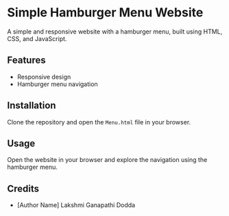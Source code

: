 # Simple Hamburger Menu Website

A simple and responsive website with a hamburger menu, built using HTML, CSS, and JavaScript.

## Features

- Responsive design
- Hamburger menu navigation

## Installation

Clone the repository and open the `Menu.html` file in your browser.

## Usage

Open the website in your browser and explore the navigation using the hamburger menu.


## Credits

- [Author Name]
    Lakshmi Ganapathi Dodda
